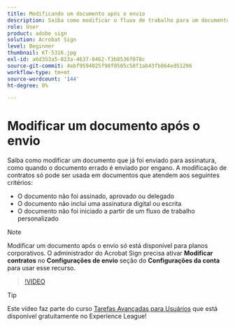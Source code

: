 ```yaml
---
title: Modificando um documento após o envio
description: Saiba como modificar o fluxo de trabalho para um documento que já está em andamento
role: User
product: adobe sign
solution: Acrobat Sign
level: Beginner
thumbnail: KT-5316.jpg
exl-id: a6d353a5-823a-4637-8462-f3b8536f078c
source-git-commit: 4ebf9594025f98f0505c58f1ab43fb864ed51206
workflow-type: tm+mt
source-wordcount: '144'
ht-degree: 0%

---
```


# Modificar um documento após o envio

Saiba como modificar um documento que já foi enviado para assinatura, como quando o documento errado é enviado por engano. A modificação de contratos só pode ser usada em documentos que atendem aos seguintes critérios:

* O documento não foi assinado, aprovado ou delegado
* O documento não inclui uma assinatura digital ou escrita
* O documento não foi iniciado a partir de um fluxo de trabalho personalizado


>[!NOTE]
>
>Modificar um documento após o envio só está disponível para planos corporativos. O administrador do Acrobat Sign precisa ativar **Modificar contratos** no **Configurações de envio** seção do **Configurações da conta** para usar esse recurso.

>[!VIDEO](https://video.tv.adobe.com/v/342299?quality=12&learn=on&hidetitle=true)

>[!TIP]
>
>Este vídeo faz parte do curso [Tarefas Avançadas para Usuários](https://experienceleague.adobe.com/?recommended=Sign-U-1-2020.3) que está disponível gratuitamente no Experience League!
